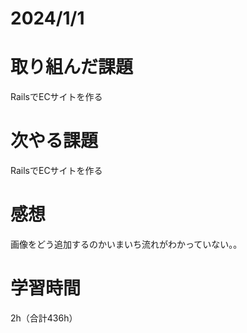 # 2024/1/1
# 取り組んだ課題
RailsでECサイトを作る

# 次やる課題
RailsでECサイトを作る

# 感想
画像をどう追加するのかいまいち流れがわかっていない。。

# 学習時間
2h（合計436h）

